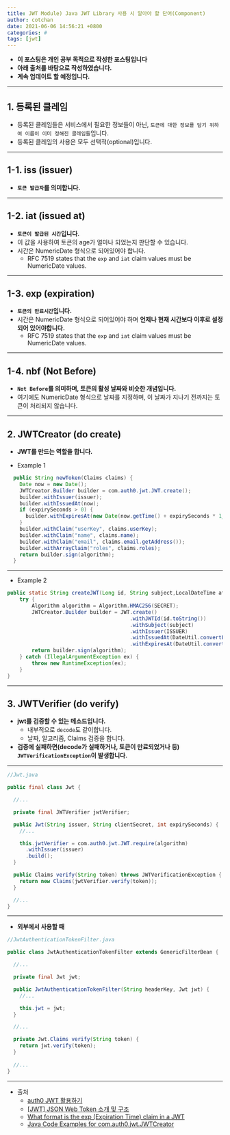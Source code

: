 ```yaml
---
title: JWT Module) Java JWT Library 사용 시 알아야 할 단어(Component)
author: cotchan 
date: 2021-06-06 14:56:21 +0800 
categories: #
tags: [jwt] 
---
```


+ **이 포스팅은 개인 공부 목적으로 작성한 포스팅입니다**
+ **아래 출처를 바탕으로 작성하였습니다.**
+ **계속 업데이트 할 예정입니다.**

---

## 1. 등록된 클레임

+ 등록된 클레임들은 서비스에서 필요한 정보들이 아닌, `토큰에 대한 정보를 담기 위하여 이름이 이미 정해진 클레임들`입니다.
+ 등록된 클레임의 사용은 모두 선택적(optional)입니다.

---

## 1-1. iss (issuer)

+ **`토큰 발급자`를 의미합니다.**

---

## 1-2. iat (issued at)

+ **`토큰이 발급된 시간`입니다.**
+ 이 값을 사용하여 토큰의 age가 얼마나 되었는지 판단할 수 있습니다.
+ 시간은 NumericDate 형식으로 되어있어야 합니다.
  + RFC 7519 states that the `exp` and `iat` claim values must be NumericDate values.

---

## 1-3. exp (expiration)

+ **`토큰의 만료시간`입니다.**
+ 시간은 NumericDate 형식으로 되어있어야 하며 **언제나 현재 시간보다 이후로 설정되어 있어야합니다.**
  + RFC 7519 states that the `exp` and `iat` claim values must be NumericDate values.

---

## 1-4. nbf (Not Before)

+ **`Not Before`를 의미하며, 토큰의 활성 날짜와 비슷한 개념입니다.**
+ 여기에도 NumericDate 형식으로 날짜를 지정하며, 이 날짜가 지나기 전까지는 토큰이 처리되지 않습니다.

---

## 2. JWTCreator (do create)

+ **JWT를 만드는 역할을 합니다.**

+ Example 1

```java
  public String newToken(Claims claims) {
    Date now = new Date();
    JWTCreator.Builder builder = com.auth0.jwt.JWT.create();
    builder.withIssuer(issuer);
    builder.withIssuedAt(now);
    if (expirySeconds > 0) {
      builder.withExpiresAt(new Date(now.getTime() + expirySeconds * 1_000L));
    }
    builder.withClaim("userKey", claims.userKey);
    builder.withClaim("name", claims.name);
    builder.withClaim("email", claims.email.getAddress());
    builder.withArrayClaim("roles", claims.roles);
    return builder.sign(algorithm);
  }
```

---

+ Example 2

```java
public static String createJWT(Long id, String subject,LocalDateTime afterDate) {
    try {
        Algorithm algorithm = Algorithm.HMAC256(SECRET);
        JWTCreator.Builder builder = JWT.create()
                                        .withJWTId(id.toString())
                                        .withSubject(subject)
                                        .withIssuer(ISSUER)
                                        .withIssuedAt(DateUtil.convertLdtToDate(DateUtil.getCurrentTime()))
                                        .withExpiresAt(DateUtil.convertLdtToDate(afterDate));
        return builder.sign(algorithm);
    } catch (IllegalArgumentException ex) {
        throw new RuntimeException(ex);
    }
}
```

---

## 3. JWTVerifier (do verify)

+ **jwt를 검증할 수 있는 메소드입니다.** 
  + 내부적으로 `decode`도 같이합니다.
  + 날짜, 알고리즘, Claims 검증을 합니다.
+ **검증에 실패하면(decode가 실패하거나, 토큰이 만료되었거나 등) `JWTVerificationException`이 발생합니다.**

---

```java
//Jwt.java

public final class Jwt {

  //...

  private final JWTVerifier jwtVerifier;

  public Jwt(String issuer, String clientSecret, int expirySeconds) {
    //...

    this.jwtVerifier = com.auth0.jwt.JWT.require(algorithm)
      .withIssuer(issuer)
      .build();
  }

  public Claims verify(String token) throws JWTVerificationException {
    return new Claims(jwtVerifier.verify(token));
  }

  //...
}
```

---

+ **외부에서 사용할 때**

```java
//JwtAuthenticationTokenFilter.java

public class JwtAuthenticationTokenFilter extends GenericFilterBean {

  //...

  private final Jwt jwt;

  public JwtAuthenticationTokenFilter(String headerKey, Jwt jwt) {
    //...

    this.jwt = jwt;
  }

  //...

  private Jwt.Claims verify(String token) {
    return jwt.verify(token);
  }
 
  //...
}
```

---

+ 출처
  + [auth0 JWT 활용하기](https://heowc.tistory.com/45)
  + [[JWT] JSON Web Token 소개 및 구조](https://velopert.com/2389)
  + [What format is the exp (Expiration Time) claim in a JWT](https://stackoverflow.com/questions/39926104/what-format-is-the-exp-expiration-time-claim-in-a-jwt)
  + [Java Code Examples for com.auth0.jwt.JWTCreator](https://www.programcreek.com/java-api-examples/?api=com.auth0.jwt.JWTCreator)

